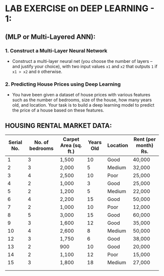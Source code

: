 # LAB EXERCISE on DEEP LEARNING - 1:
## (MLP or Multi-Layered ANN):

### 1. Construct a Multi-Layer Neural Network
- Construct a multi-layer neural net (you choose the number of layers – and justify your choice), with two input values `x1` and `x2` that outputs `1` if `x1 > x2` and `0` otherwise.

### 2. Predicting House Prices using Deep Learning
- You have been given a dataset of house prices with various features such as the number of bedrooms, size of the house, how many years old, and location. Your task is to build a deep learning model to predict the price of a house based on these features.

## HOUSING RENTAL MARKET DATA:
| Serial No.  | No. of bedrooms | Carpet Area (sq. ft.)  | Years Old | Location | Rent (per month) Rs. |
|-------------|-----------------|------------------------|-----------|----------|----------------------|
| 1           | 3               | 1,500                  | 10        | Good     | 40,000               |
| 2           | 3               | 2,000                  | 5         | Medium   | 32,000               |
| 3           | 4               | 2,500                  | 10        | Poor     | 25,000               |
| 4           | 2               | 1,000                  | 3         | Good     | 25,000               |
| 5           | 2               | 1,200                  | 5         | Medium   | 22,000               |
| 6           | 4               | 2,200                  | 15        | Good     | 50,000               |
| 7           | 2               | 1,000                  | 10        | Poor     | 12,000               |
| 8           | 5               | 3,000                  | 15        | Good     | 60,000               |
| 9           | 3               | 1,600                  | 12        | Good     | 35,000               |
| 10          | 4               | 2,600                  | 8         | Medium   | 50,000               |
| 12          | 3               | 1,750                  | 6         | Good     | 38,000               |
| 13          | 2               | 900                    | 10        | Good     | 20,000               |
| 14          | 2               | 1,100                  | 12        | Poor     | 15,000               |
| 15          | 3               | 1,800                  | 18        | Medium   | 27,000               |
|             |                 |                        |           |          |                      |
|             |                 |                        |           |          |                      |
